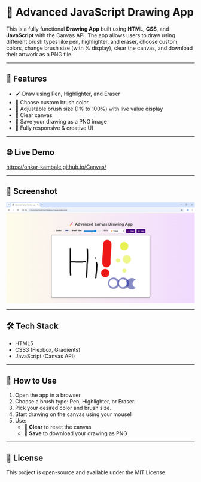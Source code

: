 # 🎨 Advanced JavaScript Drawing App

This is a fully functional **Drawing App** built using **HTML**, **CSS**, and **JavaScript** with the Canvas API. The app allows users to draw using different brush types like pen, highlighter, and eraser, choose custom colors, change brush size (with % display), clear the canvas, and download their artwork as a PNG file.

---

## 🚀 Features

- 🖌️ Draw using Pen, Highlighter, and Eraser
- 🌈 Choose custom brush color
- 📏 Adjustable brush size (1% to 100%) with live value display
- 🧽 Clear canvas
- 💾 Save your drawing as a PNG image
- 📱 Fully responsive & creative UI

---

## 🌐 Live Demo

https://onkar-kambale.github.io/Canvas/

---

## 📸 Screenshot

![Drawing App Screenshot](./screenshot.png)  

---

## 🛠️ Tech Stack

- HTML5
- CSS3 (Flexbox, Gradients)
- JavaScript (Canvas API)

---

## 🧠 How to Use

1. Open the app in a browser.
2. Choose a brush type: Pen, Highlighter, or Eraser.
3. Pick your desired color and brush size.
4. Start drawing on the canvas using your mouse!
5. Use:
   - 🧹 **Clear** to reset the canvas
   - 💾 **Save** to download your drawing as PNG

---

## 📄 License

This project is open-source and available under the MIT License.

